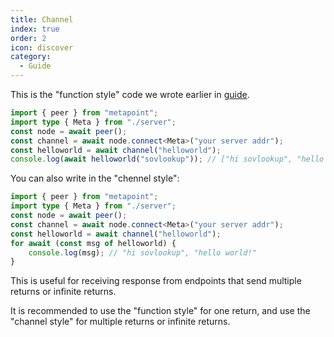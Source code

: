 ```yaml
---
title: Channel
index: true
order: 2
icon: discover
category:
  - Guide
---
```


This is the "function style" code we wrote earlier in [guide](../guide/client.md).

```ts {5-6}
import { peer } from "metapoint";
import type { Meta } from "./server";
const node = await peer();
const channel = await node.connect<Meta>("your server addr");
const helloworld = await channel("helloworld");
console.log(await helloworld("sovlookup")); // ["hi sovlookup", "hello world!"]
```

You can also write in the "chennel style":

```ts {6-8}
import { peer } from "metapoint";
import type { Meta } from "./server";
const node = await peer();
const channel = await node.connect<Meta>("your server addr");
const helloworld = await channel("helloworld");
for await (const msg of helloworld) {
    console.log(msg); // "hi sovlookup", "hello world!"
}
```

This is useful for receiving response from endpoints that send multiple returns or infinite returns.

It is recommended to use the "function style" for one return, and use the "channel style" for multiple returns or infinite returns.